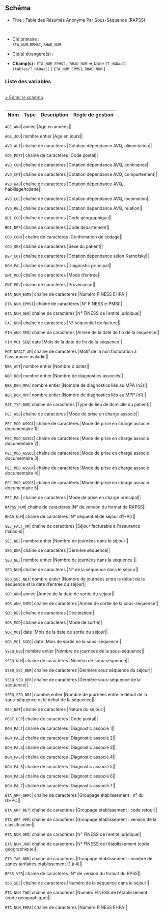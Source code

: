 ## Schéma


- Titre : Table des Résumés Anonyme Par Sous-Séquence (RAPSS)
<br />


- Clé primaire : <br />`ETA_NUM_EPMSI`, `RHAD_NUM`<br />


- Clé(s) étrangère(s) : <br />

- **Champ(s) :** `ETA_NUM_EPMSI, RHAD_NUM`
  => table `[T_HADaaC](tables/T_HADaaC)` [ `ETA_NUM_EPMSI`, `RHAD_NUM` ]<br />

 
### Liste des variables
<br />
<div>
    <a href="https://gitlab.com/healthdatahub/applications-du-hdh/schema-snds/-/tree/master/schemas/T_HADaaB/T_HADaaB.json"
       target="_blank" rel="noopener noreferrer">> Éditer le schéma</a>
</div>
<br />

Nom | Type | Description | Règle de gestion
-|-|-|-



`AGE_ANN`| année |Age en années||

`AGE_JOU`| nombre entier |Age en jours||

`AVQ_ALI`| chaîne de caractères |Cotation dépendance AVQ, alimentation||

`COD_POST`| chaîne de caractères |Code postal||

`AVQ_CON`| chaîne de caractères |Cotation dépendance AVQ, continence||

`AVQ_CPT`| chaîne de caractères |Cotation dépendance AVQ, comportement||

`AVQ_HAB`| chaîne de caractères |Cotation dépendance AVQ, habillage/toilette||

`AVQ_LOC`| chaîne de caractères |Cotation dépendance AVQ, locomotion||

`AVQ_REL`| chaîne de caractères |Cotation dépendance AVQ, relation||

`BDI_COD`| chaîne de caractères |Code géographique||

`BDI_DEP`| chaîne de caractères |Code département||

`COD_CONF`| chaîne de caractères |Confirmation de codage||

`COD_SEX`| chaîne de caractères |Sexe du patient||

`DEP_COT`| chaîne de caractères |Cotation dépendance selon Karnofsky||

`DGN_PAL`| chaîne de caractères |Diagnostic principal||

`ENT_MOD`| chaîne de caractères |Mode d’entrée||

`ENT_PRV`| chaîne de caractères |Provenance||

`ETA_NUM_ESMS`| chaîne de caractères |Numéro FINESS EHPA||

`ETA_NUM_EPMSI`| chaîne de caractères |N° FINESS e-PMSI||

`ETA_NUM_GEO`| chaîne de caractères |N° FINESS de l’entité juridique||

`FAC_NUM`| chaîne de caractères |N° séquentiel de facture||

`FIN_ANN_SEQ`| chaîne de caractères |Année de la date de fin de la séquence||

`FIN_MOI_SEQ`| date |Mois de la date de fin de la séquence||

`MOT_NFACT_AM`| chaîne de caractères |Motif de la non facturation à l'assurance maladie||

`NBR_ACT`| nombre entier |Nombre d'actes||

`NBR_DGN`| nombre entier |Nombre de diagnostics associés||

`NBR_DGN_MPA`| nombre entier |Nombre de diagnostics liés au MPA (n2)||

`NBR_DGN_MPP`| nombre entier |Nombre de diagnostics liés au MPP (n1)||

`PAT_TYP_DOM`| chaîne de caractères |Type de lieu de domicile du patient||

`PEC_ASS`| chaîne de caractères |Mode de prise en charge associé||

`PEC_MOD_ASSO1`| chaîne de caractères |Mode de prise en charge associé documentaire 1||

`PEC_MOD_ASSO2`| chaîne de caractères |Mode de prise en charge associé documentaire 2||

`PEC_MOD_ASSO3`| chaîne de caractères |Mode de prise en charge associé documentaire 3||

`PEC_MOD_ASSO4`| chaîne de caractères |Mode de prise en charge associé documentaire 4||

`PEC_MOD_ASSO5`| chaîne de caractères |Mode de prise en charge associé documentaire 5||

`PEC_PAL`| chaîne de caractères |Mode de prise en charge principal||

`RAPSS_NUM`| chaîne de caractères |N° de version du format de RAPSS||

`RHAD_NUM`| chaîne de caractères |N° séquentiel de séjour d'HAD||

`SEJ_FACT_AM`| chaîne de caractères |Séjour facturable à l'assurance maladie||

`SEJ_NBJ`| nombre entier |Nombre de journées dans le séjour||

`SEQ_DER`| chaîne de caractères |Dernière séquence||

`SEQ_NBJ`| nombre entier |Nombre de journées dans la séquence ||

`SEQ_NUM`| chaîne de caractères |N° de la séquence dans le séjour||

`SEQ_SEJ_NBJ`| nombre entier |Nombre de journées entre le début de la séquence et la date d’entrée du séjour||

`SOR_ANN`| année |Année de la date de sortie du séjour||

`SOR_ANN_SSEQ`| chaîne de caractères |Année de sortie de la sous-séquence||

`SOR_DES`| chaîne de caractères |Destination||

`SOR_MOD`| chaîne de caractères |Mode de sortie||

`SOR_MOI`| date |Mois de la date de sortie du séjour||

`SOR_MOI_SSEQ`| date |Mois de sortie de la sous-séquence||

`SSEQ_NBJ`| nombre entier |Nombre de journées de la sous-séquence||

`SSEQ_NUM`| chaîne de caractères |Numéro de sous-séquence||

`SSEQ_SEJ_DER`| chaîne de caractères |Dernière sous séquence du séjour||

`SSEQ_SEQ_DER`| chaîne de caractères |Dernière sous-séquence de la séquence||

`SSEQ_SEQ_NBJ`| nombre entier |Nombre de journées entre le début de la sous-séquence et le début de la séquence||

`SEJ_NAT`| chaîne de caractères |Nature du séjour||

`POST_DEP`| chaîne de caractères |Code postal||

`DGN_PAL1`| chaîne de caractères |Diagnostic associé 1||

`DGN_PAL2`| chaîne de caractères |Diagnostic associé 2||

`DGN_PAL3`| chaîne de caractères |Diagnostic associé 3||

`DGN_PAL4`| chaîne de caractères |Diagnostic associé 4||

`DGN_PAL5`| chaîne de caractères |Diagnostic associé 5||

`DGN_PAL6`| chaîne de caractères |Diagnostic associé 6||

`DGN_PAL7`| chaîne de caractères |Diagnostic associé 7||

`ETA_GRP_GHPC`| chaîne de caractères |Groupage établissement : n° du GHPC||

`ETA_GRP_RET`| chaîne de caractères |Groupage établissement : code retour||

`ETA_GRP_VER`| chaîne de caractères |Groupage établissement : version de la classification||

`ETA_NUM_GEO`| chaîne de caractères |N° FINESS de l’entité juridique||

`ETA_NUM_JUR`| chaîne de caractères |N° FINESS de l’établissement (code géographique)||

`ETB_TAR_NBR`| chaîne de caractères |Groupage établissement : nombre de zones tarifaires établissement (1 à 4)||

`RPSS_VER`| chaîne de caractères |N° de version du format du RPSS||

`SEQ_SEJ`| chaîne de caractères |Numéro de la séquence dans le séjour||

`ETA_NUM_TWO`| chaîne de caractères |Numéro FINESS de l’établissement (code géographique)||

`ETA_NUM_EHPA`| chaîne de caractères |Numéro FINESS EHPA||
